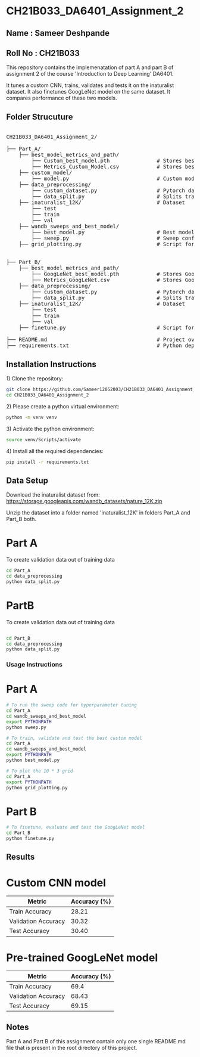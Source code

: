 # CH21B033_DA6401_Assignment_2

## Name : Sameer Deshpande

## Roll No : CH21B033

This repository contains the implemenatation of part A and part B of assignment 2 of the course 'Introduction to Deep Learning' DA6401.

It tunes a custom CNN, trains, validates and tests it on the inaturalist dataset. It also finetunes GoogLeNet model on the same dataset. It compares performance of these two models.

## Folder Strucuture
<pre> 
CH21B033_DA6401_Assignment_2/ 

├── Part_A/ 
    ├── best_model_metrics_and_path/ 
        ├── Custom_best_model.pth               # Stores best custom model's weights
        ├── Metrics_Custom_Model.csv            # Stores best custom model's performance
    ├── custom_model/
        ├── model.py                            # Custom model architecture code 
    ├── data_preprocessing/
        ├── custom_dataset.py                   # Pytorch dataset creation script 
        ├── data_split.py                       # Splits training data into validation data
    ├── inaturalist_12K/                        # Dataset 
        ├── test 
        ├── train
        ├── val
    ├── wandb_sweeps_and_best_model/ 
        ├── best_model.py                       # Best model training and validation
        ├── sweep.py                            # Sweep configs and best model tracking
    ├── grid_plotting.py                        # Script for plotting $10 \times 3$ grid 


├── Part_B/ 
    ├── best_model_metrics_and_path/ 
        ├── GoogLeNet_best_model.pth            # Stores GoogLeNet's weights
        ├── Metrics_GoogLeNet.csv               # Stores GoogLeNet's performance    
    ├── data_preprocessing/ 
        ├── custom_dataset.py                   # Pytorch dataset creation script 
        ├── data_split.py                       # Splits training data into validation data
    ├── inaturalist_12K/                        # Dataset 
        ├── test 
        ├── train
        ├── val    
    ├── finetune.py                             # Script for fine-tuning GoogLeNet model  
    
├── README.md                                   # Project overview and instructions 
├── requirements.txt                            # Python dependencies </pre> 


## Installation Instructions

1\) Clone the repository:
```bash
git clone https://github.com/Sameer12052003/CH21B033_DA6401_Assignment_2.git
cd CH21B033_DA6401_Assignment_2
```

2\) Please create a python virtual environment: 
```bash
python -m venv venv
```

3\) Activate the python environment:
```bash
source venv/Scripts/activate
```

4\) Install all the required dependencies:
```bash
pip install -r requirements.txt
```

## Data Setup

Download the inaturalist dataset from: https://storage.googleapis.com/wandb_datasets/nature_12K.zip

Unzip the dataset into a folder named 'inaturalist_12K' in folders Part_A and Part_B both.

# Part A
To create validation data out of training data

```bash
cd Part_A
cd data_preprocessing
python data_split.py
```

# PartB
To create validation data out of training data
```bash

cd Part_B
cd data_preprocessing
python data_split.py
```

### Usage Instructions

# Part A

```bash
# To run the sweep code for hyperparameter tuning
cd Part_A
cd wandb_sweeps_and_best_model
export PYTHONPATH
python sweep.py

# To train, validate and test the best custom model
cd Part_A
cd wandb_sweeps_and_best_model
export PYTHONPATH
python best_model.py

# To plot the 10 * 3 grid
cd Part_A
export PYTHONPATH
python grid_plotting.py
```

# Part B
```bash
# To finetune, evaluate and test the GoogLeNet model 
cd Part_B
python finetune.py
```

## Results

# Custom CNN model

| Metric            | Accuracy (%)         |
|-------------------|----------------------|
| Train Accuracy     | 28.21               |
| Validation Accuracy| 30.32               |
| Test Accuracy      | 30.40               |

# Pre-trained GoogLeNet model

| Metric            | Accuracy (%)         |
|-------------------|----------------------|
| Train Accuracy     | 69.4               |
| Validation Accuracy| 68.43               |
| Test Accuracy      | 69.15              |


## Notes

Part A and Part B of this assignment contain only one single README.md file that is present in the root directory of this project.